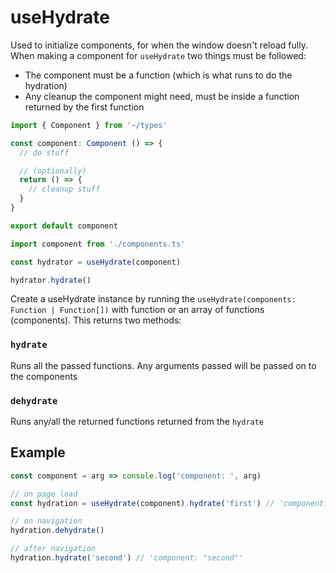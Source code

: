 # useHydrate

Used to initialize components, for when the window doesn't reload fully. When making a component for `useHydrate` two things must be followed:

- The component must be a function (which is what runs to do the hydration)
- Any cleanup the component might need, must be inside a function returned by the first function

```ts [./frontend/components/my-component.ts]
import { Component } from '~/types'

const component: Component () => {
  // do stuff

  // (optionally)
  return () => {
    // cleanup stuff
  }
}

export default component
```

```ts
import component from './components.ts'

const hydrator = useHydrate(component)

hydrator.hydrate()
```

Create a useHydrate instance by running the `useHydrate(components: Function | Function[])` with function or an array of functions (components). This returns two methods:

### `hydrate`

Runs all the passed functions. Any arguments passed will be passed on to the components  

### `dehydrate`

Runs any/all the returned functions returned from the `hydrate`

## Example

```js
const component = arg => console.log('component: ', arg)

// on page load
const hydration = useHydrate(component).hydrate('first') // 'component: "first"'

// on navigation
hydration.dehydrate()

// after navigation
hydration.hydrate('second') // 'component: "second"'
```
